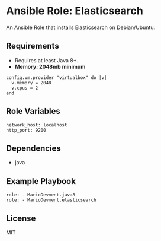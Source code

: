 # Ansible Role: Elasticsearch

An Ansible Role that installs Elasticsearch on Debian/Ubuntu.

## Requirements

- Requires at least Java 8+.
- **Memory: 2048mb minimum**

```
config.vm.provider "virtualbox" do |v|
  v.memory = 2048
  v.cpus = 2
end
```

## Role Variables

    network_host: localhost
    http_port: 9200

## Dependencies

  - java

## Example Playbook

    role: - MarioDevment.java8
    role: - MarioDevment.elasticsearch

## License

MIT